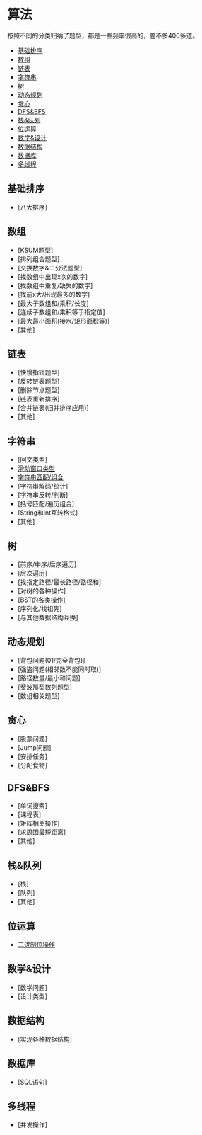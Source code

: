 # 算法

按照不同的分类归纳了题型，都是一些频率很高的，差不多400多道。

- [基础排序](#基础排序)
- [数组](#数组)
- [链表](#链表)
- [字符串](#字符串)
- [树](#树)
- [动态规划](#动态规划)
- [贪心](#贪心)
- [DFS&BFS](#DFS&BFS)
- [栈&队列](#栈&队列)
- [位运算](#位运算)
- [数学&设计](#数学&设计)
- [数据结构](#数据结构)
- [数据库](#数据库)
- [多线程](#多线程)

## 基础排序
- [八大排序]

## 数组
- [KSUM题型]
- [排列组合题型]
- [交换数字&二分法题型]
- [找数组中出现x次的数字]
- [找数组中重复/缺失的数字]
- [找前x大/出现最多的数字]
- [最大子数组和/乘积/长度]
- [连续子数组和/乘积等于指定值]
- [最大最小面积(接水/矩形面积等)]
- [其他]

## 链表
- [快慢指针题型]
- [反转链表题型]
- [删除节点题型]
- [链表重新排序]
- [合并链表(归并排序应用)]
- [其他]

## 字符串
- [回文类型]
- [滑动窗口类型](滑动窗口类型.md)
- [字符串匹配/组合](字符串匹配组合.md)
- [字符串解码/统计]
- [字符串反转/判断]
- [括号匹配/遍历组合]
- [String和int互转格式]
- [其他]

## 树
- [前序/中序/后序遍历]
- [层次遍历]
- [找指定路径/最长路径/路径和]
- [对树的各种操作]
- [BST的各类操作]
- [序列化/找祖先]
- [与其他数据结构互换]

## 动态规划
- [背包问题(01/完全背包)]
- [强盗问题(相邻数不能同时取)]
- [路径数量/最小和问题]
- [斐波那契数列题型]
- [数组相关题型]

## 贪心
- [股票问题]
- [Jump问题]
- [安排任务]
- [分配食物]

## DFS&BFS
- [单词搜索]
- [课程表]
- [矩阵相关操作]
- [求周围最短距离]
- [其他]

## 栈&队列
- [栈]
- [队列]
- [其他]

## 位运算
- [二进制位操作](位运算.md)

## 数学&设计
- [数学问题]
- [设计类型]

## 数据结构
- [实现各种数据结构]

## 数据库
- [SQL语句]

## 多线程
- [并发操作]